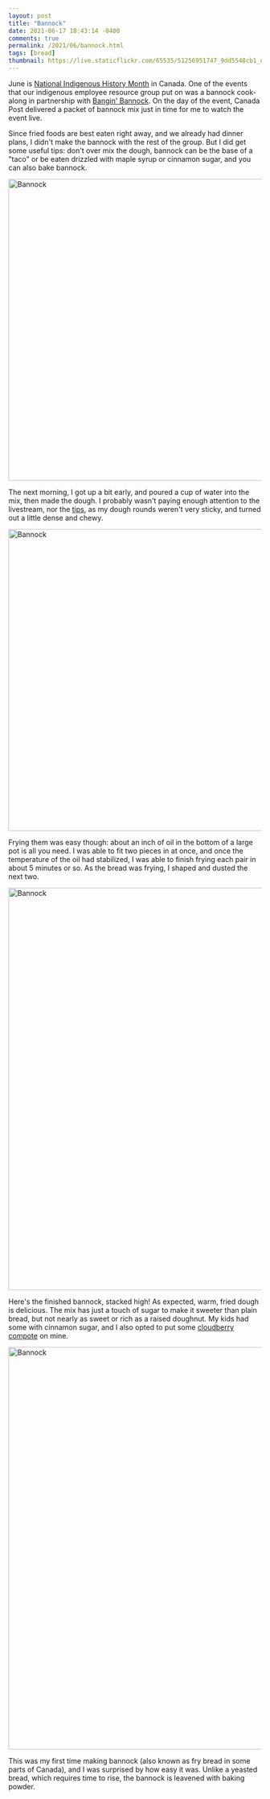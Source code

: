 ```yaml
---
layout: post
title: "Bannock"
date: 2021-06-17 18:43:14 -0400
comments: true
permalink: /2021/06/bannock.html
tags: [bread]
thumbnail: https://live.staticflickr.com/65535/51256951747_9dd5548cb1_q.jpg
---
```


June is [National Indigenous History Month](https://www.rcaanc-cirnac.gc.ca/eng/1621447127773/1621447157184) in 
Canada. One of the events that our indigenous employee resource group put on was a bannock cook-along 
in partnership with [Bangin' Bannock](https://banginbannock.ca/). On the day of the event, Canada Post delivered
a packet of bannock mix just in time for me to watch the event live.

Since fried foods are best eaten right away, and we already had dinner plans, I didn't make the bannock
with the rest of the group. But I did get some useful tips: don't over mix the dough, bannock can be the base
of a "taco" or be eaten drizzled with maple syrup or cinnamon sugar, and you can also bake bannock.

<a data-flickr-embed="true" href="https://www.flickr.com/photos/gnuf/51256951922/in/dateposted/" title="Bannock"><img src="https://live.staticflickr.com/65535/51256951922_e6fec11f29_c.jpg" width="800" height="600" alt="Bannock"></a><script async src="//embedr.flickr.com/assets/client-code.js" charset="utf-8"></script>

The next morning, I got up a bit early, and poured a cup of water into the mix, then made the dough. I
probably wasn't paying enough attention to the livestream, nor the [tips](https://banginbannock.ca/pages/recipes),
as my dough rounds weren't very sticky, and turned out a little dense and chewy. 

<a data-flickr-embed="true" href="https://www.flickr.com/photos/gnuf/51257681101/in/photostream/" title="Bannock"><img src="https://live.staticflickr.com/65535/51257681101_67f9a53f65_c.jpg" width="800" height="600" alt="Bannock"></a><script async src="//embedr.flickr.com/assets/client-code.js" charset="utf-8"></script>

Frying them was easy though: about an inch of oil in the bottom of a large pot is all you need. I was able to 
fit two pieces in at once, and once the temperature of the oil had stabilized, I was able to finish frying
each pair in about 5 minutes or so. As the bread was frying, I shaped and dusted the next two.

<a data-flickr-embed="true" href="https://www.flickr.com/photos/gnuf/51256951747/in/photostream/" title="Bannock"><img src="https://live.staticflickr.com/65535/51256951747_9dd5548cb1_c.jpg" width="600" height="800" alt="Bannock"></a><script async src="//embedr.flickr.com/assets/client-code.js" charset="utf-8"></script>

Here's the finished bannock, stacked high! As expected, warm, fried dough is delicious. The mix has just
a touch of sugar to make it sweeter than plain bread, but not nearly as sweet or rich as a raised doughnut.
My kids had some with cinnamon sugar, and I also opted to put some [cloudberry compote](https://www.wildfoods.ca/products/fruits-and-berriescloudberry-compote) on mine.

<a data-flickr-embed="true" href="https://www.flickr.com/photos/gnuf/51257681031/in/photostream/" title="Bannock"><img src="https://live.staticflickr.com/65535/51257681031_b13a372dc9_c.jpg" width="600" height="800" alt="Bannock"></a><script async src="//embedr.flickr.com/assets/client-code.js" charset="utf-8"></script>

This was my first time making bannock (also known as fry bread in some parts of Canada), and I was 
surprised by how easy it was. Unlike a yeasted bread, which requires time to rise, the bannock is
leavened with baking powder. 

